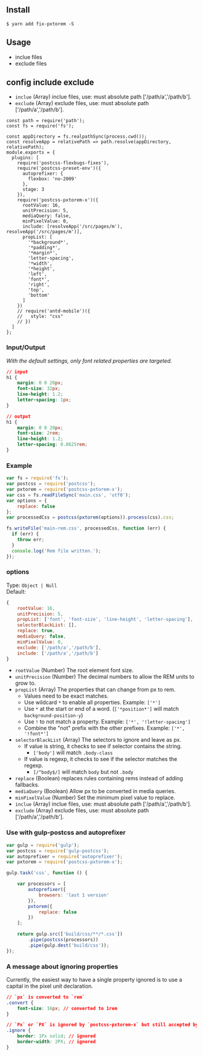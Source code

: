 ## Install

```shell
$ yarn add fix-pxtorem -S
```

## Usage

* inclue files
* exclude files

## config include exclude

- `inclue` (Array)  inclue files, use: must absolute path ['/path/a','/path/b'].
- `exclude` (Array) exclude files, use:  must absolute path ['/path/a','/path/b'].

```
const path = require('path');
const fs = require('fs');

const appDirectory = fs.realpathSync(process.cwd());
const resolveApp = relativePath => path.resolve(appDirectory, relativePath);
module.exports = {
  plugins: [
    require('postcss-flexbugs-fixes'),
    require('postcss-preset-env')({
      autoprefixer: {
        flexbox: 'no-2009'
      },
      stage: 3
    }),
    require('postcss-pxtorem-x')({
      rootValue: 16,
      unitPrecision: 5,
      mediaQuery: false,
      minPixelValue: 0,
      include: [resolveApp('/src/pages/m'), resolveApp('/src/pages/m')],
      propList: [
        '*background*',
        '*padding*',
        '*margin*',
        'letter-spacing',
        '*width',
        '*height',
        'left',
        'font*',
        'right',
        'top',
        'bottom'
      ]
    })
    // require('antd-mobile')({
    //   style: "css"
    // })
  ]
};

```

### Input/Output

*With the default settings, only font related properties are targeted.*

```css
// input
h1 {
    margin: 0 0 20px;
    font-size: 32px;
    line-height: 1.2;
    letter-spacing: 1px;
}

// output
h1 {
    margin: 0 0 20px;
    font-size: 2rem;
    line-height: 1.2;
    letter-spacing: 0.0625rem;
}
```

### Example

```js
var fs = require('fs');
var postcss = require('postcss');
var pxtorem = require('postcss-pxtorem-x');
var css = fs.readFileSync('main.css', 'utf8');
var options = {
    replace: false
};
var processedCss = postcss(pxtorem(options)).process(css).css;

fs.writeFile('main-rem.css', processedCss, function (err) {
  if (err) {
    throw err;
  }
  console.log('Rem file written.');
});
```

### options

Type: `Object | Null`  
Default:
```js
{
    rootValue: 16,
    unitPrecision: 5,
    propList: ['font', 'font-size', 'line-height', 'letter-spacing'],
    selectorBlackList: [],
    replace: true,
    mediaQuery: false,
    minPixelValue: 0,
    exclude: ['/path/a','/path/b'],
    include: ['/path/a','/path/b']
}
```

- `rootValue` (Number) The root element font size.
- `unitPrecision` (Number) The decimal numbers to allow the REM units to grow to.
- `propList` (Array) The properties that can change from px to rem.
    - Values need to be exact matches.
    - Use wildcard `*` to enable all properties. Example: `['*']`
    - Use `*` at the start or end of a word. (`['*position*']` will match `background-position-y`)
    - Use `!` to not match a property. Example: `['*', '!letter-spacing']`
    - Combine the "not" prefix with the other prefixes. Example: `['*', '!font*']` 
- `selectorBlackList` (Array) The selectors to ignore and leave as px.
    - If value is string, it checks to see if selector contains the string.
        - `['body']` will match `.body-class`
    - If value is regexp, it checks to see if the selector matches the regexp.
        - `[/^body$/]` will match `body` but not `.body`
- `replace` (Boolean) replaces rules containing rems instead of adding fallbacks.
- `mediaQuery` (Boolean) Allow px to be converted in media queries.
- `minPixelValue` (Number) Set the minimum pixel value to replace.
- `inclue` (Array)  inclue files, use: must absolute path ['/path/a','/path/b'].
- `exclude` (Array) exclude files, use:  must absolute path ['/path/a','/path/b'].
### Use with gulp-postcss and autoprefixer

```js
var gulp = require('gulp');
var postcss = require('gulp-postcss');
var autoprefixer = require('autoprefixer');
var pxtorem = require('postcss-pxtorem-x');

gulp.task('css', function () {

    var processors = [
        autoprefixer({
            browsers: 'last 1 version'
        }),
        pxtorem({
            replace: false
        })
    ];

    return gulp.src(['build/css/**/*.css'])
        .pipe(postcss(processors))
        .pipe(gulp.dest('build/css'));
});
```

### A message about ignoring properties
Currently, the easiest way to have a single property ignored is to use a capital in the pixel unit declaration.

```css
// `px` is converted to `rem`
.convert {
    font-size: 16px; // converted to 1rem
}

// `Px` or `PX` is ignored by `postcss-pxtorem-x` but still accepted by browsers
.ignore {
    border: 1Px solid; // ignored
    border-width: 2PX; // ignored
}
```
